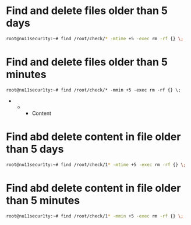 # Find and delete files older than 5 days
```bash
root@nu11secur1ty:~# find /root/check/* -mtime +5 -exec rm -rf {} \;
```
# Find and delete files older than 5 minutes
```bas
root@nu11secur1ty:~# find /root/check/* -mmin +5 -exec rm -rf {} \;
```
- - - Content

# Find abd delete content in file older than 5 days
```bash
root@nu11secur1ty:~# find /root/check/1* -mtime +5 -exec rm -rf {} \;
```
# Find abd delete content in file older than 5 minutes
```bash
root@nu11secur1ty:~# find /root/check/1* -mmin +5 -exec rm -rf {} \;
```
